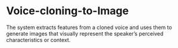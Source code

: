# Voice-cloning-to-Image
 The system extracts features from a cloned voice and uses them to generate images that visually represent the speaker’s perceived characteristics or context.
